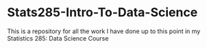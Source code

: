 # Stats285-Intro-To-Data-Science

This is a repository for all the work I have done up to this point in my Statistics 285: Data Science Course
